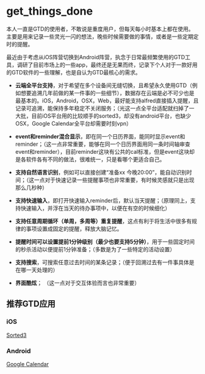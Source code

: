 # get_things_done
本人一直是GTD的使用者，不敢说是重度用户，但每天每小时基本上都在使用。主要是用来记录一些灵光一闪的想法，晚些时候需要做的事情，或者是一些定期定时的提醒。

最近由于考虑从iOS阵营切换到Android阵营，执念于日常最频繁使用的GTD工具，调研了目前市场上的一些app，最终还是无果而终，记录下个人对于一款好用的GTD软件的一些理解，也是自认为GTD最核心的需求。

- **云端全平台支持**，对于希望在多个设备间无缝切换，且希望永久使用GTD（例如想要追溯几年前做的某一件事的一些细节），数据存在云端是必不可少也是最基本的。iOS，Android，OSX，Web，最好能支持alfred直接插入提醒，且记录可追溯，能保持多年稳定不关闭服务；（光这一点全平台适配就扫掉了一大批，目前iOS平台用的比较顺手的sorted3，却没有android平台，也缺少OSX，Google Calendar全平台却需要时刻vpn）

- **event和reminder混合显示**，即在同一个日历界面，能同时显示event和reminder；（这一点非常重要，能够在同一个日历界面用同一条时间轴审查event和reminder），目前reminder这块有公共的cal标准，但是event这块却是各软件各有不同的做法，很难统一，只是看哪个更适合自己。

- **支持自然语言识别**，例如可以直接创建“准备xx 今晚20:00”，能自动识别时间；（这一点对于快速记录一些提醒事项也非常重要，有时候灵感就只是出现那么几秒种）

- **支持快速输入**，即打开快速输入reminder后，默认当天提醒；（原理同上，支持快速输入，并浮在当天的待办事项中，以便在有空的时候细化）

- **支持任意周期循环（单周，多周等）重复提醒**，这点有利于将生活中很多有规律的事项设置成固定的提醒，释放大脑记忆。

- **提醒时间可以设置提前1分钟级别（最少也要支持5分钟）**，用于一些固定时间的秒杀活动以便提前1分钟准备；（多数是为了一些特定的活动设置）

- **支持搜索**，可搜索任意过去时间的某条记录；（便于回溯过去有一件事具体是在哪一天处理的）

- **界面酷炫**； （这一点对于交互体验而言也非常重要）


## 推荐GTD应用
### iOS
[Sorted3](https://staysorted.com/)
### Android
[Google Calendar](https://calendar.google.com)

